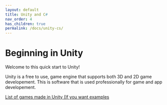 ```yaml
---
layout: default
title: Unity and C#
nav_order: 4
has_children: true
permalink: /docs/unity-cs/
---
```


# Beginning in Unity

Welcome to this quick start to Unity!

Unity is a free to use, game engine that supports both 3D and 2D game developement. This is software that is used professionally for game and app developement.

[List of games made in Unity (If you want examples](https://en.wikipedia.org/wiki/List_of_Unity_games)

